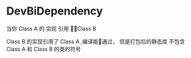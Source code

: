 # DevBiDependency

当你 Class A 的 实现 引用 Class B 

Class B 的实现引用了 Class A ,编译能通过，
但是打包后的静态库 不包含 Class A 和 Class B 的类的符号


 